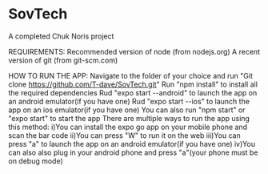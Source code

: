 # SovTech
A completed Chuk Noris project

REQUIREMENTS:
Recommended version of node (from nodejs.org)
A recent version of git (from git-scm.com)

HOW TO RUN THE APP:
Navigate to the folder of your choice and run "Git clone https://github.com/T-dave/SovTech.git"
Run "npm install" to install all the required dependencies
Rud "expo start --android" to launch the app on an android emulator(if you have one)
Rud "expo start --ios" to launch the app on an ios emulator(if you have one)
You can also run "npm start" or "expo start" to start the app
There are multiple ways to run the app using this method: 
  i)You can install the expo go app on your mobile phone and scan the bar code
  ii)You can press "W" to run it on the web
  iii)You can press "a" to launch the app on an android emulator(if you have one)
  iv)You can also also plug in your android phone and press "a"(your phone must be on debug mode)
